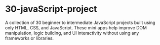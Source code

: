 # 30-javaScript-project
A collection of 30 beginner to intermediate JavaScript projects built using only HTML, CSS, and JavaScript. These mini apps help improve DOM manipulation, logic building, and UI interactivity without using any frameworks or libraries.

